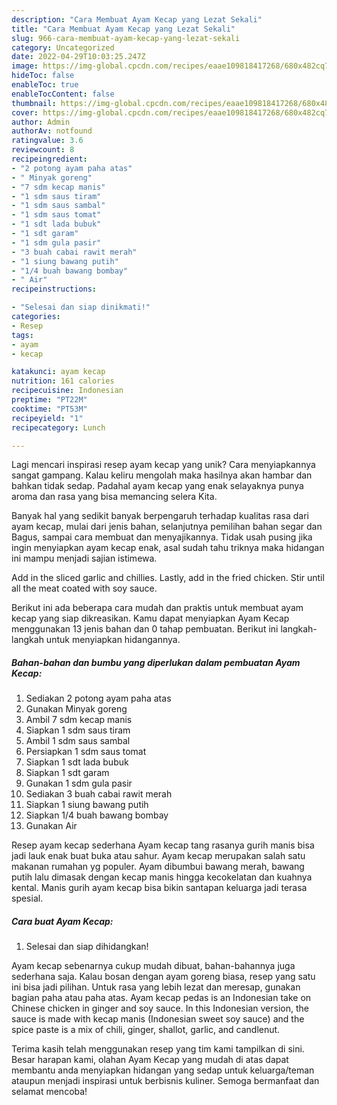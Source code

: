 ```yaml
---
description: "Cara Membuat Ayam Kecap yang Lezat Sekali"
title: "Cara Membuat Ayam Kecap yang Lezat Sekali"
slug: 966-cara-membuat-ayam-kecap-yang-lezat-sekali
category: Uncategorized
date: 2022-04-29T10:03:25.247Z
image: https://img-global.cpcdn.com/recipes/eaae109818417268/680x482cq70/ayam-kecap-foto-resep-utama.jpg
hideToc: false
enableToc: true
enableTocContent: false
thumbnail: https://img-global.cpcdn.com/recipes/eaae109818417268/680x482cq70/ayam-kecap-foto-resep-utama.jpg
cover: https://img-global.cpcdn.com/recipes/eaae109818417268/680x482cq70/ayam-kecap-foto-resep-utama.jpg
author: Admin
authorAv: notfound
ratingvalue: 3.6
reviewcount: 8
recipeingredient:
- "2 potong ayam paha atas"
- " Minyak goreng"
- "7 sdm kecap manis"
- "1 sdm saus tiram"
- "1 sdm saus sambal"
- "1 sdm saus tomat"
- "1 sdt lada bubuk"
- "1 sdt garam"
- "1 sdm gula pasir"
- "3 buah cabai rawit merah"
- "1 siung bawang putih"
- "1/4 buah bawang bombay"
- " Air"
recipeinstructions:

- "Selesai dan siap dinikmati!"
categories:
- Resep
tags:
- ayam
- kecap

katakunci: ayam kecap 
nutrition: 161 calories
recipecuisine: Indonesian
preptime: "PT22M"
cooktime: "PT53M"
recipeyield: "1"
recipecategory: Lunch

---
```





Lagi mencari inspirasi resep ayam kecap yang unik? Cara menyiapkannya sangat gampang. Kalau keliru mengolah maka hasilnya akan hambar dan bahkan tidak sedap. Padahal ayam kecap yang enak selayaknya punya aroma dan rasa yang bisa memancing selera Kita.





Banyak hal yang sedikit banyak berpengaruh terhadap kualitas rasa dari ayam kecap, mulai dari jenis bahan, selanjutnya pemilihan bahan segar dan Bagus, sampai cara membuat dan menyajikannya. Tidak usah pusing jika ingin menyiapkan ayam kecap enak,      asal sudah tahu triknya maka hidangan ini mampu menjadi sajian istimewa.














Add in the sliced garlic and chillies. Lastly, add in the fried chicken. Stir until all the meat coated with soy sauce.






Berikut ini ada beberapa cara mudah dan praktis untuk membuat ayam kecap yang siap dikreasikan. Kamu dapat menyiapkan Ayam Kecap menggunakan 13 jenis bahan dan 0 tahap pembuatan. Berikut ini langkah-langkah untuk menyiapkan hidangannya.

<!--inarticleads1-->

##### Bahan-bahan dan bumbu yang diperlukan dalam pembuatan Ayam Kecap:

1. Sediakan 2 potong ayam paha atas
1. Gunakan  Minyak goreng
1. Ambil 7 sdm kecap manis
1. Siapkan 1 sdm saus tiram
1. Ambil 1 sdm saus sambal
1. Persiapkan 1 sdm saus tomat
1. Siapkan 1 sdt lada bubuk
1. Siapkan 1 sdt garam
1. Gunakan 1 sdm gula pasir
1. Sediakan 3 buah cabai rawit merah
1. Siapkan 1 siung bawang putih
1. Siapkan 1/4 buah bawang bombay
1. Gunakan  Air


Resep ayam kecap sederhana Ayam kecap tang rasanya gurih manis bisa jadi lauk enak buat buka atau sahur. Ayam kecap merupakan salah satu makanan rumahan yg populer. Ayam dibumbui bawang merah, bawang putih lalu dimasak dengan kecap manis hingga kecokelatan dan kuahnya kental. Manis gurih ayam kecap bisa bikin santapan keluarga jadi terasa spesial. 

<!--inarticleads2-->

##### Cara buat Ayam Kecap:


1. Selesai dan siap dihidangkan!

Ayam kecap sebenarnya cukup mudah dibuat, bahan-bahannya juga sederhana saja. Kalau bosan dengan ayam goreng biasa, resep yang satu ini bisa jadi pilihan. Untuk rasa yang lebih lezat dan meresap, gunakan bagian paha atau paha atas. Ayam kecap pedas is an Indonesian take on Chinese chicken in ginger and soy sauce. In this Indonesian version, the sauce is made with kecap manis (Indonesian sweet soy sauce) and the spice paste is a mix of chili, ginger, shallot, garlic, and candlenut. 

Terima kasih telah menggunakan resep yang tim kami tampilkan di sini. Besar harapan kami, olahan Ayam Kecap yang mudah di atas dapat membantu anda menyiapkan hidangan yang sedap untuk keluarga/teman ataupun menjadi inspirasi untuk berbisnis kuliner. Semoga bermanfaat dan selamat mencoba!
